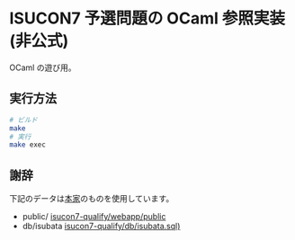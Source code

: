 # ISUCON7 予選問題の OCaml 参照実装 (非公式)

OCaml の遊び用。

## 実行方法

```sh
# ビルド
make
# 実行
make exec
```

## 謝辞

下記のデータは[本家](https://github.com/isucon/isucon7-qualify)のものを使用しています。

- public/ [isucon7-qualify/webapp/public](https://github.com/isucon/isucon7-qualify/tree/master/webapp/public)
- db/isubata [isucon7-qualify/db/isubata.sql)](https://github.com/isucon/isucon7-qualify/blob/master/db/isubata.sql)

